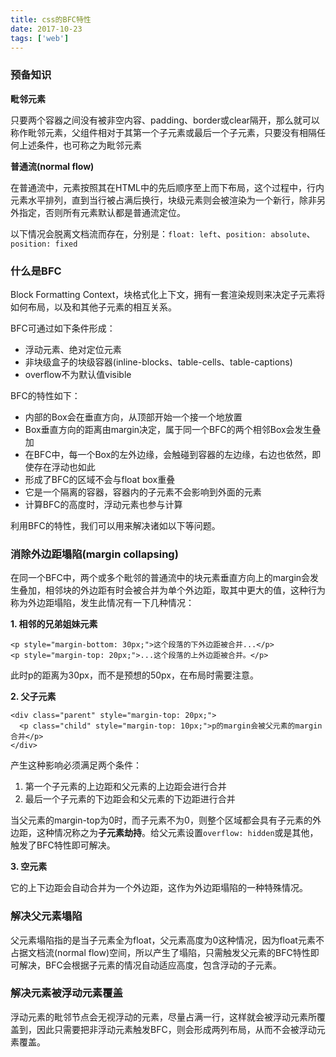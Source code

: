 ```yaml
---
title: css的BFC特性
date: 2017-10-23
tags: ['web']
---
```


### 预备知识

**毗邻元素**

只要两个容器之间没有被非空内容、padding、border或clear隔开，那么就可以称作毗邻元素，父组件相对于其第一个子元素或最后一个子元素，只要没有相隔任何上述条件，也可称之为毗邻元素

**普通流(normal flow)**

在普通流中，元素按照其在HTML中的先后顺序至上而下布局，这个过程中，行内元素水平排列，直到当行被占满后换行，块级元素则会被渲染为一个新行，除非另外指定，否则所有元素默认都是普通流定位。

以下情况会脱离文档流而存在，分别是：`float: left`、`position: absolute`、`position: fixed`


### 什么是BFC

Block Formatting Context，块格式化上下文，拥有一套渲染规则来决定子元素将如何布局，以及和其他子元素的相互关系。

BFC可通过如下条件形成：

- 浮动元素、绝对定位元素
- 非块级盒子的块级容器(inline-blocks、table-cells、table-captions)
- overflow不为默认值visible

BFC的特性如下：

- 内部的Box会在垂直方向，从顶部开始一个接一个地放置
- Box垂直方向的距离由margin决定，属于同一个BFC的两个相邻Box会发生叠加
- 在BFC中，每一个Box的左外边缘，会触碰到容器的左边缘，右边也依然，即使存在浮动也如此
- 形成了BFC的区域不会与float box重叠
- 它是一个隔离的容器，容器内的子元素不会影响到外面的元素
- 计算BFC的高度时，浮动元素也参与计算

利用BFC的特性，我们可以用来解决诸如以下等问题。

### 消除外边距塌陷(margin collapsing)

在同一个BFC中，两个或多个毗邻的普通流中的块元素垂直方向上的margin会发生叠加，相邻块的外边距有时会被合并为单个外边距，取其中更大的值，这种行为称为外边距塌陷，发生此情况有一下几种情况：

**1. 相邻的兄弟姐妹元素**

```
<p style="margin-bottom: 30px;">这个段落的下外边距被合并...</p>
<p style="margin-top: 20px;">...这个段落的上外边距被合并。</p>
```

此时p的距离为30px，而不是预想的50px，在布局时需要注意。

**2. 父子元素**

```
<div class="parent" style="margin-top: 20px;">
  <p class="child" style="margin-top: 10px;">p的margin会被父元素的margin合并</p>
</div>
```

产生这种影响必须满足两个条件：

1. 第一个子元素的上边距和父元素的上边距会进行合并
2. 最后一个子元素的下边距会和父元素的下边距进行合并

当父元素的margin-top为0时，而子元素不为0，则整个区域都会具有子元素的外边距，这种情况称之为**子元素劫持**。给父元素设置`overflow: hidden`或是其他，触发了BFC特性即可解决。

**3. 空元素**

它的上下边距会自动合并为一个外边距，这作为外边距塌陷的一种特殊情况。

### 解决父元素塌陷

父元素塌陷指的是当子元素全为float，父元素高度为0这种情况，因为float元素不占据文档流(normal flow)空间，所以产生了塌陷，只需触发父元素的BFC特性即可解决，BFC会根据子元素的情况自动适应高度，包含浮动的子元素。

### 解决元素被浮动元素覆盖

浮动元素的毗邻节点会无视浮动的元素，尽量占满一行，这样就会被浮动元素所覆盖到，因此只需要把非浮动元素触发BFC，则会形成两列布局，从而不会被浮动元素覆盖。
